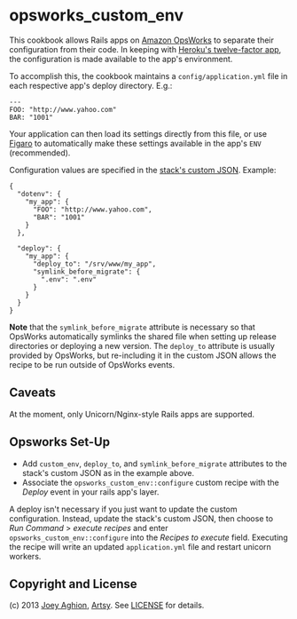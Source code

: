 opsworks\_custom\_env
===================

This cookbook allows Rails apps on [Amazon OpsWorks](http://aws.amazon.com/opsworks/) to separate their configuration from their code. In keeping with [Heroku's twelve-factor app](http://www.12factor.net/config), the configuration is made available to the app's environment.

To accomplish this, the cookbook maintains a `config/application.yml` file in each respective app's deploy directory. E.g.:

    ---
    FOO: "http://www.yahoo.com"
    BAR: "1001"

Your application can then load its settings directly from this file, or use [Figaro](https://github.com/laserlemon/figaro) to automatically make these settings available in the app's `ENV` (recommended).

Configuration values are specified in the [stack's custom JSON](http://docs.aws.amazon.com/opsworks/latest/userguide/workingstacks-json.html). Example:

    {
      "dotenv": {
        "my_app": {
          "FOO": "http://www.yahoo.com",
          "BAR": "1001"
        }
      },

      "deploy": {
        "my_app": {
          "deploy_to": "/srv/www/my_app",
          "symlink_before_migrate": {
            ".env": ".env"
          }
        }
      }
    }

**Note** that the `symlink_before_migrate` attribute is necessary so that OpsWorks automatically symlinks the shared file when setting up release directories or deploying a new version. The `deploy_to` attribute is usually provided by OpsWorks, but re-including it in the custom JSON allows the recipe to be run outside of OpsWorks events.


Caveats
-------

At the moment, only Unicorn/Nginx-style Rails apps are supported.


Opsworks Set-Up
---------------

* Add `custom_env`, `deploy_to`, and `symlink_before_migrate` attributes to the stack's custom JSON as in the example above.
* Associate the `opsworks_custom_env::configure` custom recipe with the _Deploy_ event in your rails app's layer.

A deploy isn't necessary if you just want to update the custom configuration. Instead, update the stack's custom JSON, then choose to _Run Command_ > _execute recipes_ and enter `opsworks_custom_env::configure` into the _Recipes to execute_ field. Executing the recipe will write an updated `application.yml` file and restart unicorn workers.

Copyright and License
-------

(c) 2013 [Joey Aghion](http://joey.aghion.com), [Artsy](http://artsy.net). See [LICENSE](LICENSE) for details.

